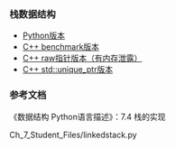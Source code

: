### 栈数据结构

- [Python版本](python)
- [C++ benchmark版本](benchmark-cxx)
- [C++ raw指针版本（有内存泄露）](cxx-raw-ptr-memory-leaks)
- [C++ std::unique_ptr版本](cxx)

### 参考文档

《数据结构 Python语言描述》：7.4 栈的实现

Ch_7_Student_Files/linkedstack.py
